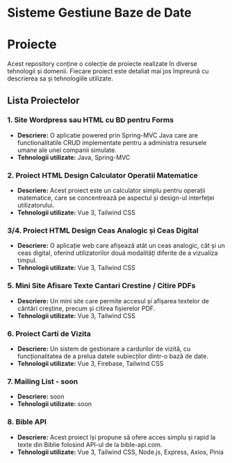 # Sisteme Gestiune Baze de Date
# Proiecte

Acest repository conține o colecție de proiecte realizate în diverse tehnologii și domenii. Fiecare proiect este detaliat mai jos împreună cu descrierea sa și tehnologiile utilizate.

## Lista Proiectelor

### 1. Site Wordpress sau HTML cu BD pentru Forms
- **Descriere:** O aplicatie powered prin Spring-MVC Java care are functionalitatile CRUD implementate pentru a administra resursele umane ale unei companii simulate.
- **Tehnologii utilizate:** Java, Spring-MVC

### 2. Proiect HTML Design Calculator Operatii Matematice
- **Descriere:** Acest proiect este un calculator simplu pentru operații matematice, care se concentrează pe aspectul și design-ul interfeței utilizatorului.
- **Tehnologii utilizate:** Vue 3, Tailwind CSS

### 3/4. Proiect HTML Design Ceas Analogic și Ceas Digital
- **Descriere:** O aplicație web care afișează atât un ceas analogic, cât și un ceas digital, oferind utilizatorilor două modalități diferite de a vizualiza timpul.
- **Tehnologii utilizate:** Vue 3, Tailwind CSS

### 5. Mini Site Afisare Texte Cantari Crestine / Citire PDFs
- **Descriere:** Un mini site care permite accesul și afișarea textelor de cântări creștine, precum și citirea fișierelor PDF.
- **Tehnologii utilizate:** Vue 3, Tailwind CSS

### 6. Proiect Carti de Vizita
- **Descriere:** Un sistem de gestionare a cardurilor de vizită, cu funcționalitatea de a prelua datele subiecților dintr-o bază de date.
- **Tehnologii utilizate:** Vue 3, Firebase, Tailwind CSS

### 7. Mailing List - soon
- **Descriere:** soon
- **Tehnologii utilizate:** soon 

### 8. Bible API
- **Descriere:** Acest proiect își propune să ofere acces simplu și rapid la texte din Biblie folosind API-ul de la bible-api.com.
- **Tehnologii utilizate:** Vue 3, Tailwind CSS, Node.js, Express, Axios, Pinia



